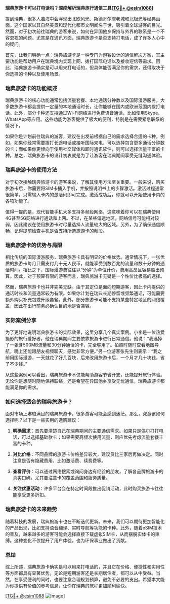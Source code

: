 **瑞典旅游卡可以打电话吗？深度解析瑞典旅行通信工具[[TG💪+ @esim1088](https://t.me/s/esim1088)]**

提到瑞典，很多人脑海中会浮现出北欧风光、斯德哥尔摩老城和北极光等经典画面。这个国家以其自然美景和现代化都市文明闻名于世，吸引着全球游客的目光。然而，对于初次前往瑞典的游客来说，如何在异国他乡保持与外界的联系是一个不容忽视的问题。尤其是在通讯方面，瑞典旅游卡是否支持打电话，成了许多人心中的疑问。

首先，让我们明确一点：瑞典旅游卡是一种专门为游客设计的通信解决方案，其主要功能是帮助用户在瑞典境内实现上网、拨打国际电话以及接收短信等需求。因此，瑞典旅游卡确实是可以用来打电话的，但具体能否满足你的需求，还得取决于你选择的卡种以及使用场景。

### 瑞典旅游卡的功能概述

瑞典旅游卡的核心功能通常包括流量套餐、本地通话分钟数以及国际漫游服务。大多数旅游卡都会提供一定量的本地通话时长，让你能够在国内或欧洲范围内拨打电话。此外，部分卡种还支持通过Wi-Fi网络进行免费语音通话，比如使用Skype、WhatsApp等应用。这些功能为游客提供了极大的便利，特别是在需要紧急联系的情况下。

如果你是计划前往瑞典的游客，建议在出发前根据自己的需求选择合适的卡种。例如，如果你经常需要拨打长途电话或接听国际来电，可以选择包含更多通话分钟数的卡；而如果你更倾向于使用社交媒体和即时通讯软件，则可以选择流量丰富的卡种。总之，瑞典旅游卡的设计初衷就是为了让游客在瑞典期间享受无缝沟通体验。

### 瑞典旅游卡的使用方法

对于初次接触瑞典旅游卡的游客来说，了解其使用方法至关重要。一般来说，购买旅游卡后，你需要将SIM卡插入手机，并按照说明书上的步骤激活。激活过程通常很简单，只需输入卡内的激活码即可完成。激活成功后，你就可以开始使用卡内的各项功能了。

值得一提的是，现代智能手机大多支持多频段网络，这意味着你可以在瑞典使用4G甚至5G网络进行通话和上网。不过，在某些偏远地区，网络信号可能相对较弱，因此建议在使用旅游卡时尽量选择人流量较大的区域。另外，为了确保通信顺畅，记得提前检查手机是否支持所选旅游卡的频段。

### 瑞典旅游卡的优势与局限

相比传统的国际漫游服务，瑞典旅游卡具有明显的价格优势。通常情况下，一张优质的旅游卡每月只需支付几十元人民币，就能享受到数百兆的流量和数十分钟的通话时间。相比之下，国际漫游费往往以“分钟”为单位计价，费用高昂且容易超出预算。因此，对于预算有限的游客而言，瑞典旅游卡无疑是一个性价比极高的选择。

然而，瑞典旅游卡也并非完美无缺。由于其定位是面向短期游客，因此卡内提供的通话时长和流量通常较为有限。如果你计划在瑞典长期停留或频繁通话，可能需要额外购买补充包或升级套餐。此外，部分旅游卡可能不支持某些特定地区的网络覆盖，因此在出行前务必确认目的地是否兼容。

### 实际案例分享

为了更好地说明瑞典旅游卡的实际效果，这里分享几个真实案例。小李是一位热爱摄影的旅行爱好者，他在瑞典期间主要依靠旅游卡进行日常通信。他说：“我选择了一张含500MB流量和30分钟通话的卡，完全够用了。拍照时随时查看地图导航，晚上还能跟朋友视频聊天，感觉非常方便。”另一位游客张先生则表示：“我之前用国际漫游，一天就花了好几百块，后来改用旅游卡后，一个月才几十块钱，省了不少钱。”

从这些案例可以看出，瑞典旅游卡不仅能帮助游客节省开支，还能提升旅行体验。无论你是想随时随地保持联络，还是希望在异国他乡享受无忧通信，瑞典旅游卡都能满足你的需求。

### 如何选择适合的瑞典旅游卡？

面对市场上琳琅满目的瑞典旅游卡，很多游客可能会感到迷茫。那么，究竟该如何选择呢？以下是一些实用的选购建议：

1. **明确需求**：首先要清楚自己在瑞典期间的主要通信需求。如果只是偶尔打打电话，可以选择基础款卡；如果需要高频次使用流量，则应优先考虑流量套餐丰富的卡种。
   
2. **对比价格**：不同品牌的旅游卡价格差异较大，建议货比三家后再做决定。同时注意是否有隐藏费用，比如激活费、续费费等。

3. **查看评价**：可以通过网络搜索或询问身边有经验的朋友，了解各品牌旅游卡的真实口碑。尤其要注意卡的覆盖范围和服务质量。

4. **关注优惠活动**：许多平台会在特定时间段推出促销活动，此时购买旅游卡往往能享受更多折扣。

### 瑞典旅游卡的未来趋势

随着科技的发展，瑞典旅游卡也在不断迭代更新。未来，我们可以期待更加智能化的产品出现，比如支持语音翻译、实时导航等功能的卡种。此外，随着eSIM技术的普及，越来越多的游客可能会选择直接下载虚拟SIM卡，从而摆脱实体卡的束缚。这种变化不仅提升了用户体验，也为环保事业做出了贡献。

### 总结

综上所述，瑞典旅游卡确实是可以用来打电话的，并且它在价格、便捷性和实用性等方面都具有显著优势。无论是短期游客还是长期居住者，都可以从中受益。当然，在享受便利的同时，也要注意合理规划预算，避免不必要的支出。希望本文能为你提供有价值的参考信息，让你在瑞典的旅程更加顺利愉快。

[[TG💪+ @esim1088](https://t.me/s/esim1088) ![Image](https://i.postimg.cc/4NQfJmqS/Snipaste-2025-05-13-00-14-12.png)]